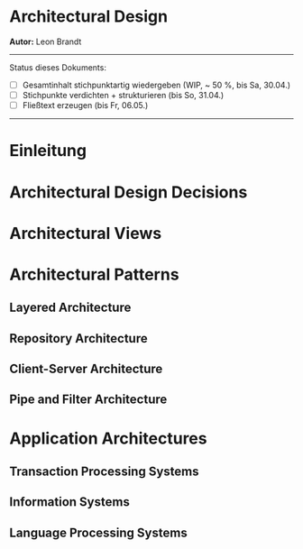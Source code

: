 # Architectural Design

**Autor:** Leon Brandt

---

Status dieses Dokuments:

- [ ] Gesamtinhalt stichpunktartig wiedergeben (WIP, ~ 50 %, bis Sa, 30.04.)
- [ ] Stichpunkte verdichten + strukturieren (bis So, 31.04.)
- [ ] Fließtext erzeugen (bis Fr, 06.05.)

---

# Einleitung

# Architectural Design Decisions

# Architectural Views

# Architectural Patterns

## Layered Architecture

## Repository Architecture

## Client-Server Architecture

## Pipe and Filter Architecture

# Application Architectures

## Transaction Processing Systems

## Information Systems

## Language Processing Systems
